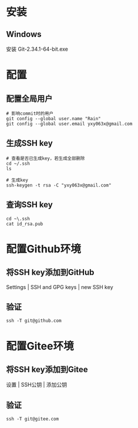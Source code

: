 # 安装

## Windows

安装 Git-2.34.1-64-bit.exe



# 配置

## 配置全局用户

```shell
# 影响commit时的用户
git config --global user.name "Rain"
git config --global user.email yxy063x@gmail.com
```



## 生成SSH key

```shell
# 查看是否已生成key，若生成全部删除
cd ~/.ssh
ls

# 生成key
ssh-keygen -t rsa -C "yxy063x@gmail.com"
```



## 查询SSH key

```shell
cd ~\.ssh
cat id_rsa.pub
```



# 配置Github环境

## 将SSH key添加到GitHub

Settings | SSH and GPG keys | new SSH key



## 验证

```shell
ssh -T git@github.com
```



# 配置Gitee环境

## 将SSH key添加到Gitee

设置 | SSH公钥 | 添加公钥



## 验证

```shell
ssh -T git@gitee.com
```